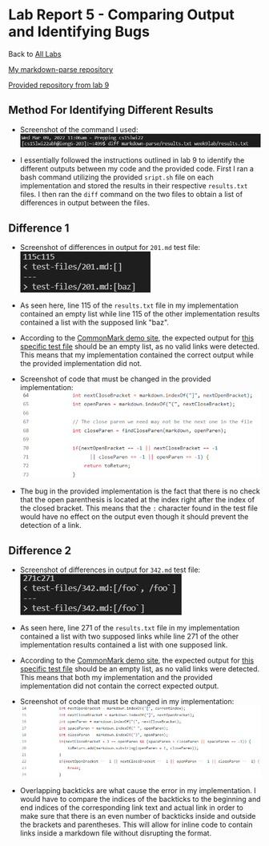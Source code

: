 # Lab Report 5 - Comparing Output and Identifying Bugs
Back to [All Labs](https://njmorales.github.io/cse15l-lab-reports/)

[My markdown-parse repository](https://github.com/njmorales/markdown-parse)

[Provided repository from lab 9](https://github.com/ucsd-cse15l-w22/markdown-parse)

## Method For Identifying Different Results
* Screenshot of the command I used:  
![Image](diffcommand.png)

* I essentially followed the instructions outlined in lab 9 to identify the different outputs between my code and the provided code. First I ran a bash command utilizing the provided `sript.sh` file on each implementation and stored the results in their respective `results.txt` files. I then ran the `diff` command on the two files to obtain a list of differences in output between the files. 

## Difference 1
* Screenshot of differences in output for `201.md` test file:  
![Image](diff1.png)

* As seen here, line 115 of the `results.txt` file in my implementation contained an empty list while line 115 of the other implementation results contained a list with the supposed link "baz". 

* According to the [CommonMark demo site](https://spec.commonmark.org/dingus/), the expected output for [this specific test file](https://github.com/ucsd-cse15l-w22/markdown-parse/blob/main/test-files/201.md) should be an empty list, as no valid links were detected. This means that my implementation contained the correct output while the provided implementation did not. 

* Screenshot of code that must be changed in the provided implementation:  
![Image](diff1fix.png)

* The bug in the provided implementation is the fact that there is no check that the open parenthesis is located at the index right after the index of the closed bracket. This means that the `:` character found in the test file would have no effect on the output even though it should prevent the detection of a link. 

## Difference 2
* Screenshot of differences in output for `342.md` test file:  
![Image](diff2.png)

* As seen here, line 271 of the `results.txt` file in my implementation contained a list with two supposed links while line 271 of the other implementation results contained a list with one supposed link.

* According to the [CommonMark demo site](https://spec.commonmark.org/dingus/), the expected output for [this specific test file](https://github.com/ucsd-cse15l-w22/markdown-parse/blob/main/test-files/342.md) should be an empty list, as no valid links were detected. This means that both my implementation and the provided implementation did not contain the correct expected output. 

* Screenshot of code that must be changed in my implementation:  
![Image](diff2fix.png)

* Overlapping backticks are what cause the error in my implementation. I would have to compare the indices of the backticks to the beginning and end indices of the corresponding link text and actual link in order to make sure that there is an even number of backticks inside and outside the brackets and parentheses. This will allow for inline code to contain links inside a markdown file without disrupting the format. 